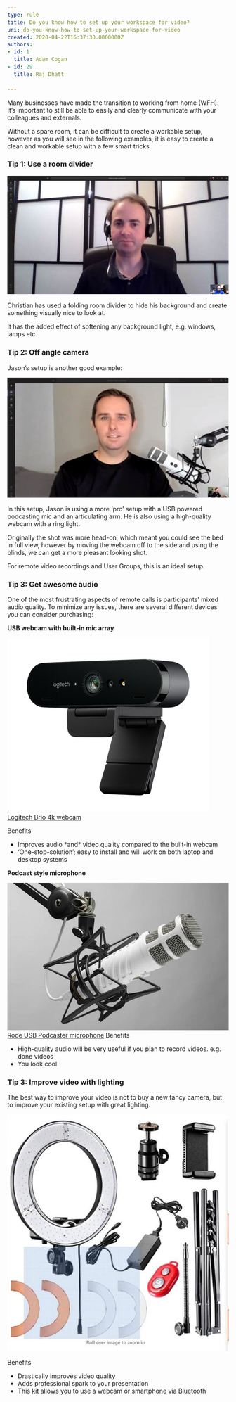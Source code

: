 ```yaml
---
type: rule
title: Do you know how to set up your workspace for video?
uri: do-you-know-how-to-set-up-your-workspace-for-video
created: 2020-04-22T16:37:30.0000000Z
authors:
- id: 1
  title: Adam Cogan
- id: 29
  title: Raj Dhatt

---
```


​Many businesses have made the transition to working from home (WFH). It’s important to still be able to easily and clearly communicate with your colleagues and externals. ​
 
​Without a spare room, it can be difficult to create a workable setup, however as you will see in the following examples, it is easy to create a clean and workable setup with a few smart tricks.​​

### Tip 1: Use a room divider​​


![ Christian uses this divider to hide his background](room-divider.jpg)

Christian has used a folding room divider to hide his background and create something visually nice to look at.​​​

It has the added effect of softening any background light, e.g. windows, lamps etc.​

### Tip 2: Off angle camera​​


Jason’s setup is another good example:

![ Jason is in a bedroom, however, the angle shows little of the bed](jason-angle-bed.jpg)

In this setup, Jason is using a more ‘pro’ setup with a USB powered podcasting mic and an articulating arm. He is also using a high-quality webcam with a ring light.​

Originally the shot was more head-on, which meant you could see the bed in full view, however by moving the webcam off to the side and using the blinds, we can get a more pleasant looking shot.​​

For remote video recordings and User Groups, this is an ideal setup.​​

### Tip 3: Get awesome audio​​


One of the most frustrating aspects of remote calls is participants’ mixed audio quality. To minimize any issues, there are several different devices you can consider purchasing:​​​​



**​USB webcam with built-in mic array**

![ <br>      ](logitech-brio.png)
[Logitech Brio 4k webcam​](https://www.logitech.com/en-au/product/brio#specification-tabular)

Benefits

- Improves audio \*and\* video quality compared to the built-in webcam
- ‘One-stop-solution’; easy to install and will work on both laptop and desktop systems





**Podcast style microphone**

![ <br>            ](rode-podcaster.jpg)
[Rode USB Podcaster microphone](http://www.rode.com/microphones/podcaster)​
Benefits​

- High-quality audio will be very useful if you plan to record videos. e.g. done videos
- You look cool


### Tip 3: Improve video with lighting​​


The best way to improve your video is not to buy a new fancy camera, but to improve your existing setup with great lighting.

![ Ring light for webcam/camera/smartphone​](ring-light.jpg)


Benefits​​

- Drastically improves video quality
- Adds professional spark to your presentation
- This kit allows you to use a webcam or smartphone via Bluetooth

